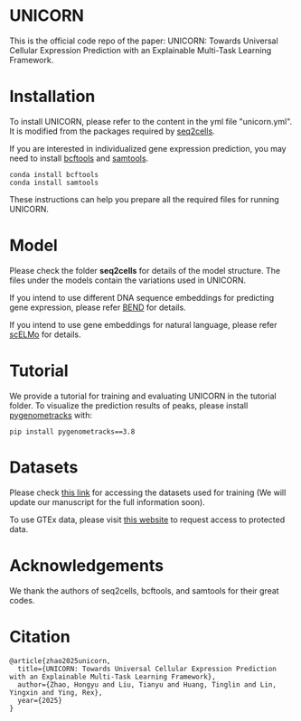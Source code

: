 # UNICORN

This is the official code repo of the paper: UNICORN: Towards Universal Cellular Expression Prediction with an Explainable Multi-Task Learning Framework. 

# Installation

To install UNICORN, please refer to the content in the yml file "unicorn.yml". It is modified from the packages required by [seq2cells](https://github.com/GSK-AI/seq2cells).

If you are interested in individualized gene expression prediction, you may need to install [bcftools](https://samtools.github.io/bcftools/bcftools.html) and [samtools](https://www.htslib.org/).

```
conda install bcftools
conda install samtools
```

These instructions can help you prepare all the required files for running UNICORN.

# Model

Please check the folder **seq2cells** for details of the model structure. The files under the models contain the variations used in UNICORN.

If you intend to use different DNA sequence embeddings for predicting gene expression, please refer [BEND](https://github.com/frederikkemarin/BEND) for details.

If you intend to use gene embeddings for natural language, please refer [scELMo](https://sites.google.com/yale.edu/scelmolib) for details.

# Tutorial

We provide a tutorial for training and evaluating UNICORN in the tutorial folder. To visualize the prediction results of peaks, please install [pygenometracks](https://github.com/deeptools/pyGenomeTracks) with:

```
pip install pygenometracks==3.8
```

# Datasets

Please check [this link](https://zenodo.org/records/8314644) for accessing the datasets used for training (We will update our manuscript for the full information soon).

To use GTEx data, please visit [this website](https://gtexportal.org/home/eqtlDashboardPage) to request access to protected data.

# Acknowledgements

We thank the authors of seq2cells, bcftools, and samtools for their great codes.

# Citation
```
@article{zhao2025unicorn,
  title={UNICORN: Towards Universal Cellular Expression Prediction with an Explainable Multi-Task Learning Framework},
  author={Zhao, Hongyu and Liu, Tianyu and Huang, Tinglin and Lin, Yingxin and Ying, Rex},
  year={2025}
}
```
